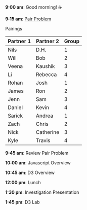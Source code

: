 
**9:00 am**: Good morning! :coffee:

**9:15 am**: [Pair Problem](pair-data-viz-pen-paper.md)

Pairings


| Partner 1 | Partner 2 | Group | 
|------|-----| -----| 
| Nils | D.H. | 1 | 
| Will | Bob | 2 | 
| Veena | Kaushik | 3 |  
| Li | Rebecca | 4 | 
| Rohan | Josh | 1 | 
| James | Ron | 2 | 
| Jenn | Sam | 3 | 
| Daniel | Kevin | 4 | 
| Sarick | Andrea | 1 | 
| Zach | Chris | 2 | 
| Nick | Catherine | 3 | 
| Kyle | Travis | 4 | 


**9:45 am**: Review Pair Problem

**10:00 am**: Javascript Overview

**10:45 am**: D3 Overview

**12:00 pm**: Lunch

**1:30 pm**: Investigation Presentation

**1:45 pm**: D3 Lab
